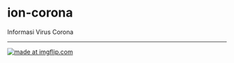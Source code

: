 # ion-corona
Informasi Virus Corona

----
<a href="https://imgflip.com/embed/3ui0mr"><img src="https://i.imgflip.com/3ui0pa.gif" title="made at imgflip.com"/></a>
